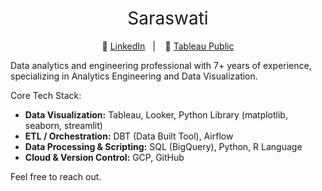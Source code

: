 <h1 style="font-weight:normal" align="center">
  &nbsp;Saraswati&nbsp;
</h1>

<div align="center">

:link: [LinkedIn][LinkedIn]&nbsp;&nbsp;&nbsp;|&nbsp;&nbsp;&nbsp; :link: [Tableau Public][tableau]

</div>

<div align="left">
  
Data analytics and engineering professional with 7+ years of experience, specializing in Analytics Engineering and Data Visualization.

Core Tech Stack:
- **Data Visualization:** Tableau, Looker, Python Library (matplotlib, seaborn, streamlit)
- **ETL / Orchestration:** DBT (Data Built Tool), Airflow  
- **Data Processing & Scripting:** SQL (BigQuery), Python, R Language  
- **Cloud & Version Control:** GCP, GitHub  


Feel free to reach out.

</div>

[LinkedIn]:https://www.linkedin.com/in/osrswati/
[tableau]:https://public.tableau.com/app/profile/srswati/vizzes
